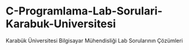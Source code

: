 # C-Programlama-Lab-Sorulari-Karabuk-Universitesi
Karabük Üniversitesi Bilgisayar Mühendisliği Lab Sorularının Çözümleri
